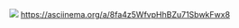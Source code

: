 <a href="https://codeclimate.com/github/ng1ee/the_method/maintainability"><img src="https://api.codeclimate.com/v1/badges/8e753abbaa1d32c596c8/maintainability" /></a>
https://asciinema.org/a/8fa4z5WfvpHhBZu71SbwkFwx8
